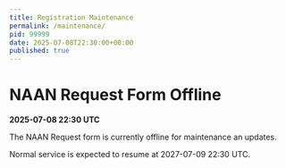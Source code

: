 ```yaml
---
title: Registration Maintenance
permalink: /maintenance/
pid: 99999
date: 2025-07-08T22:30:00+00:00
published: true
---
```


# NAAN Request Form Offline

**2025-07-08 22:30 UTC**

The NAAN Request form is currently offline for maintenance an updates.

Normal service is expected to resume at 2027-07-09 22:30 UTC.

